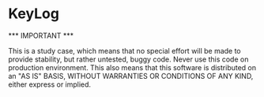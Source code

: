 KeyLog
======

*** IMPORTANT *** 

This is a study case, which means that no special effort will be made to provide stability, but rather untested, buggy code. 
Never use this code on production environment. This also means that this software is distributed on an "AS IS" BASIS, WITHOUT WARRANTIES OR CONDITIONS OF ANY KIND, either express or implied. 


